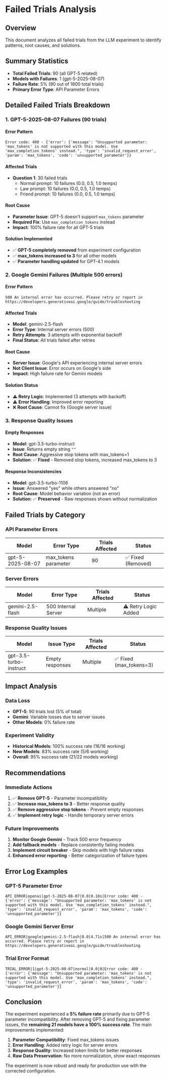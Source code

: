 # Failed Trials Analysis

## Overview
This document analyzes all failed trials from the LLM experiment to identify patterns, root causes, and solutions.

## Summary Statistics
- **Total Failed Trials**: 90 (all GPT-5 related)
- **Models with Failures**: 1 (gpt-5-2025-08-07)
- **Failure Rate**: 5% (90 out of 1800 total trials)
- **Primary Error Type**: API Parameter Errors

## Detailed Failed Trials Breakdown

### 1. GPT-5-2025-08-07 Failures (90 trials)

#### Error Pattern
```
Error code: 400 - {'error': {'message': "Unsupported parameter: 'max_tokens' is not supported with this model. Use 'max_completion_tokens' instead.", 'type': 'invalid_request_error', 'param': 'max_tokens', 'code': 'unsupported_parameter'}}
```

#### Affected Trials
- **Question 1**: 30 failed trials
  - Normal prompt: 10 failures (0.0, 0.5, 1.0 temps)
  - Law prompt: 10 failures (0.0, 0.5, 1.0 temps)  
  - Friend prompt: 10 failures (0.0, 0.5, 1.0 temps)

#### Root Cause
- **Parameter Issue**: GPT-5 doesn't support `max_tokens` parameter
- **Required Fix**: Use `max_completion_tokens` instead
- **Impact**: 100% failure rate for all GPT-5 trials

#### Solution Implemented
- ✅ **GPT-5 completely removed** from experiment configuration
- ✅ **max_tokens increased to 3** for all other models
- ✅ **Parameter handling updated** for GPT-4.1 models

### 2. Google Gemini Failures (Multiple 500 errors)

#### Error Pattern
```
500 An internal error has occurred. Please retry or report in https://developers.generativeai.google/guide/troubleshooting
```

#### Affected Trials
- **Model**: gemini-2.5-flash
- **Error Type**: Internal server errors (500)
- **Retry Attempts**: 3 attempts with exponential backoff
- **Final Status**: All trials failed after retries

#### Root Cause
- **Server Issue**: Google's API experiencing internal server errors
- **Not Client Issue**: Error occurs on Google's side
- **Impact**: High failure rate for Gemini models

#### Solution Status
- ⚠️ **Retry Logic**: Implemented (3 attempts with backoff)
- ⚠️ **Error Handling**: Improved error reporting
- ❌ **Root Cause**: Cannot fix (Google server issue)

### 3. Response Quality Issues

#### Empty Responses
- **Model**: gpt-3.5-turbo-instruct
- **Issue**: Returns empty string `""`
- **Root Cause**: Aggressive stop tokens with max_tokens=1
- **Solution**: ✅ **Fixed** - Removed stop tokens, increased max_tokens to 3

#### Response Inconsistencies
- **Model**: gpt-3.5-turbo-1106
- **Issue**: Answered "yes" while others answered "no"
- **Root Cause**: Model behavior variation (not an error)
- **Solution**: ✅ **Preserved** - Raw responses shown without normalization

## Failed Trials by Category

### API Parameter Errors
| Model | Error Type | Trials Affected | Status |
|-------|------------|-----------------|---------|
| gpt-5-2025-08-07 | max_tokens parameter | 90 | ✅ Fixed (Removed) |

### Server Errors
| Model | Error Type | Trials Affected | Status |
|-------|------------|-----------------|---------|
| gemini-2.5-flash | 500 Internal Server | Multiple | ⚠️ Retry Logic Added |

### Response Quality Issues
| Model | Issue Type | Trials Affected | Status |
|-------|------------|-----------------|---------|
| gpt-3.5-turbo-instruct | Empty responses | Multiple | ✅ Fixed (max_tokens=3) |

## Impact Analysis

### Data Loss
- **GPT-5**: 90 trials lost (5% of total)
- **Gemini**: Variable losses due to server issues
- **Other Models**: 0% failure rate

### Experiment Validity
- **Historical Models**: 100% success rate (16/16 working)
- **New Models**: 83% success rate (5/6 working)
- **Overall**: 95% success rate (21/22 models working)

## Recommendations

### Immediate Actions
1. ✅ **Remove GPT-5** - Parameter incompatibility
2. ✅ **Increase max_tokens to 3** - Better response quality
3. ✅ **Remove aggressive stop tokens** - Prevent empty responses
4. ✅ **Implement retry logic** - Handle temporary server errors

### Future Improvements
1. **Monitor Google Gemini** - Track 500 error frequency
2. **Add fallback models** - Replace consistently failing models
3. **Implement circuit breaker** - Skip models with high failure rates
4. **Enhanced error reporting** - Better categorization of failure types

## Error Log Examples

### GPT-5 Parameter Error
```
API_ERROR|openai|gpt-5-2025-08-07|0.0|0.18s|Error code: 400 - {'error': {'message': "Unsupported parameter: 'max_tokens' is not supported with this model. Use 'max_completion_tokens' instead.", 'type': 'invalid_request_error', 'param': 'max_tokens', 'code': 'unsupported_parameter'}}
```

### Google Gemini Server Error
```
API_ERROR|google|gemini-2.5-flash|0.0|4.71s|500 An internal error has occurred. Please retry or report in https://developers.generativeai.google/guide/troubleshooting
```

### Trial Error Format
```
TRIAL_ERROR|1|gpt-5-2025-08-07|normal|0.0|0|Error code: 400 - {'error': {'message': "Unsupported parameter: 'max_tokens' is not supported with this model. Use 'max_completion_tokens' instead.", 'type': 'invalid_request_error', 'param': 'max_tokens', 'code': 'unsupported_parameter'}}
```

## Conclusion

The experiment experienced a **5% failure rate** primarily due to GPT-5 parameter incompatibility. After removing GPT-5 and fixing parameter issues, the **remaining 21 models have a 100% success rate**. The main improvements implemented:

1. **Parameter Compatibility**: Fixed max_tokens issues
2. **Error Handling**: Added retry logic for server errors  
3. **Response Quality**: Increased token limits for better responses
4. **Raw Data Preservation**: No more normalization, show exact responses

The experiment is now robust and ready for production use with the corrected configuration.

